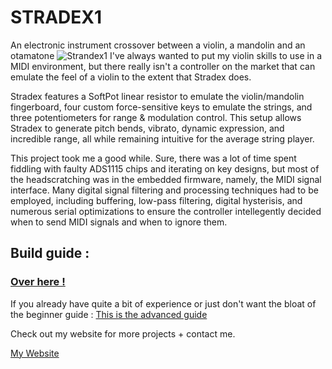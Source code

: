 STRADEX1
==============
An electronic instrument crossover between a violin, a mandolin and an otamatone
![Strandex1](/Docs/Pictures/StrandexFrontPage.png)
I've always wanted to put my violin skills to use in a MIDI environment, but there really isn't a controller on the market that can emulate the feel of a violin to the extent that Stradex does. 

Stradex features a SoftPot linear resistor to emulate the violin/mandolin fingerboard, four custom force-sensitive keys to emulate the strings, and three potentiometers for range & modulation control. This setup allows Stradex to generate pitch bends, vibrato, dynamic expression, and incredible range, all while remaining intuitive for the average string player. 

This project took me a good while. Sure, there was a lot of time spent fiddling with faulty ADS1115 chips and iterating on key designs, but most of the headscratching was in the embedded firmware, namely, the MIDI signal interface. Many digital signal filtering and processing techniques had to be employed, including buffering, low-pass filtering, digital hysterisis, and numerous serial optimizations to ensure the controller intellegently decided when to send MIDI signals and when to ignore them. 

## Build guide : 

### [**Over here !**](Docs/BuildGuide.md)

If you already have quite a bit of experience or
just don't want the bloat of the beginner guide : [This is the advanced guide](Docs/AdvancedBuildGuide.md)

Check out my website for more projects + contact me.

[My Website](https://bradylin.com/)
